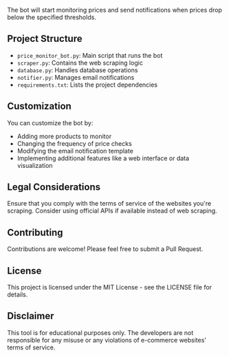 
The bot will start monitoring prices and send notifications when prices drop below the specified thresholds.

## Project Structure

- `price_monitor_bot.py`: Main script that runs the bot
- `scraper.py`: Contains the web scraping logic
- `database.py`: Handles database operations
- `notifier.py`: Manages email notifications
- `requirements.txt`: Lists the project dependencies

## Customization

You can customize the bot by:

- Adding more products to monitor
- Changing the frequency of price checks
- Modifying the email notification template
- Implementing additional features like a web interface or data visualization

## Legal Considerations

Ensure that you comply with the terms of service of the websites you're scraping. Consider using official APIs if available instead of web scraping.

## Contributing

Contributions are welcome! Please feel free to submit a Pull Request.

## License

This project is licensed under the MIT License - see the LICENSE file for details.

## Disclaimer

This tool is for educational purposes only. The developers are not responsible for any misuse or any violations of e-commerce websites' terms of service.
